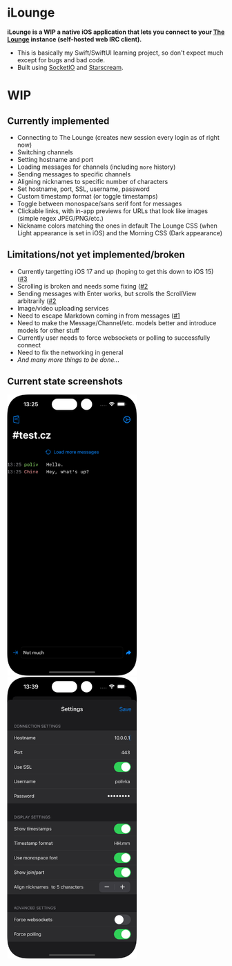 # iLounge
**iLounge is a WIP a native iOS application that lets you connect to your [The Lounge](https://github.com/thelounge/thelounge) instance (self-hosted web IRC client).**

* This is basically my Swift/SwiftUI learning project, so don't expect much except for bugs and bad code.
* Built using [SocketIO](https://github.com/socketio/socket.io-client-swift) and [Starscream](https://github.com/daltoniam/Starscream).


# WIP
## Currently implemented
* Connecting to The Lounge (creates new session every login as of right now)
* Switching channels
* Setting hostname and port
* Loading messages for channels (including `more` history)
* Sending messages to specific channels
* Aligning nicknames to specific number of characters
* Set hostname, port, SSL, username, password
* Custom timestamp format (or toggle timestamps)
* Toggle between monospace/sans serif font for messages
* Clickable links, with in-app previews for URLs that look like images (simple regex JPEG/PNG/etc.)
* Nickname colors matching the ones in default The Lounge CSS (when Light appearance is set in iOS) and the Morning CSS (Dark appearance)  

## Limitations/not yet implemented/broken
* Currently targetting iOS 17 and up (hoping to get this down to iOS 15) ([#3](issues/3)
* Scrolling is broken and needs some fixing ([#2](issues/2)
* Sending messages with Enter works, but scrolls the ScrollView arbitrarily ([#2](issues/2)
* Image/video uploading services
* Need to escape Markdown coming in from messages ([#1](issues/1)
* Need to make the Message/Channel/etc. models better and introduce models for other stuff
* Currently user needs to force websockets or polling to successfully connect
* Need to fix the networking in general
* _And many more things to be done..._

## Current state screenshots
<img src="assets/screenshot.png" width="300"> <img src="assets/screenshot_settings.png" width="300">
